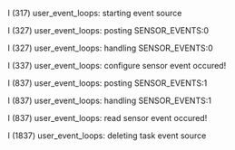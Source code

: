I (317) user_event_loops: starting event source

I (327) user_event_loops: posting SENSOR_EVENTS:0

I (327) user_event_loops: handling SENSOR_EVENTS:0

I (337) user_event_loops: configure sensor event occured!

I (837) user_event_loops: posting SENSOR_EVENTS:1

I (837) user_event_loops: handling SENSOR_EVENTS:1

I (837) user_event_loops: read sensor event occured!

I (1837) user_event_loops: deleting task event source
